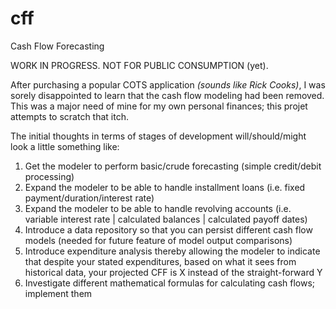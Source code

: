 cff
===

Cash Flow Forecasting

WORK IN PROGRESS.  NOT FOR PUBLIC CONSUMPTION (yet).

After purchasing a popular COTS application <i>(sounds like Rick Cooks)</i>, I was sorely disappointed to learn that the cash flow modeling had been removed.  This was a major need of mine for my own personal finances; this projet attempts to scratch that itch.

The initial thoughts in terms of stages of development will/should/might look a little something like:<br/>
<ol>
<li>Get the modeler to perform basic/crude forecasting (simple credit/debit processing)</li>
<li>Expand the modeler to be able to handle installment loans (i.e. fixed payment/duration/interest rate)</li>
<li>Expand the modeler to be able to handle revolving accounts (i.e. variable interest rate | calculated balances | calculated payoff dates)</li>
<li>Introduce a data repository so that you can persist different cash flow models (needed for future feature of model output comparisons)</li>
<li>Introduce expenditure analysis thereby allowing the modeler to indicate that despite your stated expenditures, based on what it sees from historical data, your projected CFF is X instead of the straight-forward Y</li>
<li>Investigate different mathematical formulas for calculating cash flows; implement them</li>
</ol>

